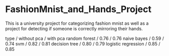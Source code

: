 # FashionMnist_and_Hands_Project
This is a university project for categorizing fashion mnist as well as a project for detecting if someone is correctly mirroring their hands.




type         / without pca / with pca
random forest       / 0.76 / 0.76
naive bayes         / 0.59 / 0.74
svm                 / 0.82 / 0.81
decision tree       / 0.80 / 0.79
logistic regression / 0.85 / 0.85
